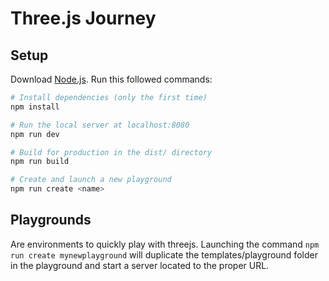# Three.js Journey

## Setup

Download [Node.js](https://nodejs.org/en/download/).
Run this followed commands:

```bash
# Install dependencies (only the first time)
npm install

# Run the local server at localhost:8080
npm run dev

# Build for production in the dist/ directory
npm run build

# Create and launch a new playground
npm run create <name>

```

## Playgrounds

Are environments to quickly play with threejs.
Launching the command `npm run create mynewplayground` will duplicate the templates/playground folder in the playground and start a server located to the proper URL.
